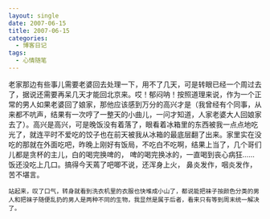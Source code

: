 ```yaml
---
layout: single
date: 2007-06-15
title: 2007-06-15
categories:
  - 博客日记
tags:
  - 心情随笔
---
```

老家那边有些事儿需要老婆回去处理一下，用不了几天，可是转眼已经一个周过去了，据说还需要再呆几天才能回北京来。哎！郁闷呐！按照道理来说，作为一个正常的男人如果老婆回了娘家，那他应该感到万分的高兴才是（我曾经有个同事，从来都不吭声，结果有一次哼了一整天的小曲儿，一问才知道，人家老婆大人回娘家去了）。高兴是高兴，可是晚饭没有着落了，眼看着冰箱里的东西被我一点点地吃光了，就连平时不爱吃的饺子也在前天被我从冰箱的最底层翻了出来。家里实在没吃的那就在外面吃吧，昨晚上刚好有饭局，不吃白不吃啊，结果上当了，几个哥们儿都是贪杯的主儿，白的喝完换啤的， 啤的喝完换冰的，一直喝到丧心病狂......饭还没吃上几口。搞得今天蔫了吧唧不说，还浑身上火， 鼻炎发作，咽炎发作，苦不堪言。

    站起来，叹了口气，转身就看到洗衣机里的衣服也快堆成小山了，都说能把袜子按颜色分类的男人和把袜子随便乱扔的男人是两种不同的生物，我显然是属于后者，看来只有等到周末统一解决了。